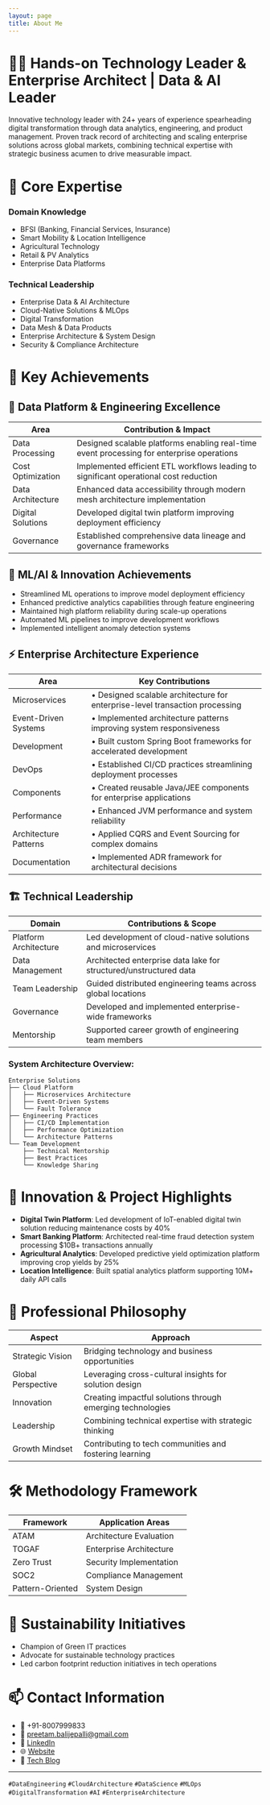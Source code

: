 ```yaml
---
layout: page
title: About Me
---
```


# 👨‍💻 Hands-on Technology Leader & Enterprise Architect | Data & AI Leader

Innovative technology leader with 24+ years of experience spearheading digital transformation through data analytics, engineering, and product management. Proven track record of architecting and scaling enterprise solutions across global markets, combining technical expertise with strategic business acumen to drive measurable impact.

# 🔹 Core Expertise

### Domain Knowledge
- BFSI (Banking, Financial Services, Insurance)
- Smart Mobility & Location Intelligence
- Agricultural Technology
- Retail & PV Analytics
- Enterprise Data Platforms

### Technical Leadership
- Enterprise Data & AI Architecture
- Cloud-Native Solutions & MLOps
- Digital Transformation
- Data Mesh & Data Products
- Enterprise Architecture & System Design
- Security & Compliance Architecture

# 🎯 Key Achievements

## 🔄 Data Platform & Engineering Excellence

| Area | Contribution & Impact |
|------|------------------------|
| Data Processing | Designed scalable platforms enabling real-time event processing for enterprise operations |
| Cost Optimization | Implemented efficient ETL workflows leading to significant operational cost reduction |
| Data Architecture | Enhanced data accessibility through modern mesh architecture implementation |
| Digital Solutions | Developed digital twin platform improving deployment efficiency |
| Governance | Established comprehensive data lineage and governance frameworks |

## 🤖 ML/AI & Innovation Achievements
- Streamlined ML operations to improve model deployment efficiency
- Enhanced predictive analytics capabilities through feature engineering
- Maintained high platform reliability during scale-up operations
- Automated ML pipelines to improve development workflows
- Implemented intelligent anomaly detection systems

## ⚡ Enterprise Architecture Experience

| Area | Key Contributions |
|------|-------------------|
| Microservices | • Designed scalable architecture for enterprise-level transaction processing |
| Event-Driven Systems | • Implemented architecture patterns improving system responsiveness |
| Development | • Built custom Spring Boot frameworks for accelerated development |
| DevOps | • Established CI/CD practices streamlining deployment processes |
| Components | • Created reusable Java/JEE components for enterprise applications |
| Performance | • Enhanced JVM performance and system reliability |
| Architecture Patterns | • Applied CQRS and Event Sourcing for complex domains |
| Documentation | • Implemented ADR framework for architectural decisions |

## 🏗️ Technical Leadership

| Domain | Contributions & Scope |
|--------|------------------------|
| Platform Architecture | Led development of cloud-native solutions and microservices |
| Data Management | Architected enterprise data lake for structured/unstructured data |
| Team Leadership | Guided distributed engineering teams across global locations |
| Governance | Developed and implemented enterprise-wide frameworks |
| Mentorship | Supported career growth of engineering team members |

### System Architecture Overview:
```
Enterprise Solutions
├── Cloud Platform
│   ├── Microservices Architecture
│   ├── Event-Driven Systems
│   └── Fault Tolerance
├── Engineering Practices
│   ├── CI/CD Implementation
│   ├── Performance Optimization
│   └── Architecture Patterns
└── Team Development
    ├── Technical Mentorship
    ├── Best Practices
    └── Knowledge Sharing
```


# 🚀 Innovation & Project Highlights
- **Digital Twin Platform**: Led development of IoT-enabled digital twin solution reducing maintenance costs by 40%
- **Smart Banking Platform**: Architected real-time fraud detection system processing $10B+ transactions annually
- **Agricultural Analytics**: Developed predictive yield optimization platform improving crop yields by 25%
- **Location Intelligence**: Built spatial analytics platform supporting 10M+ daily API calls

# 💫 Professional Philosophy

| Aspect | Approach |
|--------|----------|
| Strategic Vision | Bridging technology and business opportunities |
| Global Perspective | Leveraging cross-cultural insights for solution design |
| Innovation | Creating impactful solutions through emerging technologies |
| Leadership | Combining technical expertise with strategic thinking |
| Growth Mindset | Contributing to tech communities and fostering learning |

# 🛠️ Methodology Framework

| Framework | Application Areas |
|-----------|-------------------|
| ATAM | Architecture Evaluation |
| TOGAF | Enterprise Architecture |
| Zero Trust | Security Implementation |
| SOC2 | Compliance Management |
| Pattern-Oriented | System Design |

# 🌱 Sustainability Initiatives
- Champion of Green IT practices
- Advocate for sustainable technology practices
- Led carbon footprint reduction initiatives in tech operations

# 📫 Contact Information
- 📱 +91-8007999833
- 📧 [preetam.balijepalli@gmail.com](mailto:preetam.balijepalli@gmail.com)
- 🔗 [LinkedIn](https://www.linkedin.com/in/preetambalijepalli)
- 🌐 [Website](http://www.balijepalli.com)
- 📝 [Tech Blog](http://www.balijepalli.com/blog)

---

`#DataEngineering` `#CloudArchitecture` `#DataScience` `#MLOps` `#DigitalTransformation` `#AI` `#EnterpriseArchitecture`
